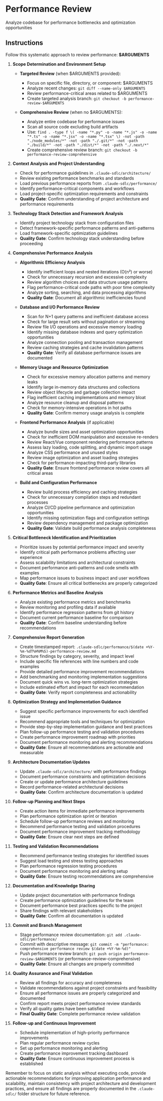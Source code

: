 # Performance Review

Analyze codebase for performance bottlenecks and optimization opportunities

## Instructions

Follow this systematic approach to review performance: **$ARGUMENTS**

1. **Scope Determination and Environment Setup**
   - **Targeted Review** (when $ARGUMENTS provided):
     - Focus on specific file, directory, or component: $ARGUMENTS
     - Analyze recent changes: `git diff --name-only $ARGUMENTS`
     - Review performance-critical areas related to $ARGUMENTS
     - Create targeted analysis branch: `git checkout -b performance-review-$ARGUMENTS`

   - **Comprehensive Review** (when no $ARGUMENTS):
     - Analyze entire codebase for performance issues
     - Scan all source code excluding build artifacts
     - Use: `find . -type f \( -name "*.py" -o -name "*.js" -o -name "*.ts" -o -name "*.jsx" -o -name "*.tsx" \) -not -path "./node_modules/*" -not -path "./.git/*" -not -path "./build/*" -not -path "./dist/*" -not -path "./.next/*"`
     - Create comprehensive review branch: `git checkout -b performance-review-comprehensive`

2. **Context Analysis and Project Understanding**
   - Check for performance guidelines in `.claude-sdlc/architecture/`
   - Review existing performance benchmarks and standards
   - Load previous performance reports from `.claude-sdlc/performance/`
   - Identify performance-critical components and workflows
   - Load project-specific optimization requirements and constraints
   - **Quality Gate**: Confirm understanding of project architecture and performance requirements

3. **Technology Stack Detection and Framework Analysis**
   - Identify project technology stack from configuration files
   - Detect framework-specific performance patterns and anti-patterns
   - Load framework-specific optimization guidelines
   - **Quality Gate**: Confirm technology stack understanding before proceeding

4. **Comprehensive Performance Analysis**
   - **Algorithmic Efficiency Analysis**
     - Identify inefficient loops and nested iterations (O(n²) or worse)
     - Check for unnecessary recursion and excessive complexity
     - Review algorithm choices and data structure usage patterns
     - Flag performance-critical code paths with poor time complexity
     - Analyze sorting, searching, and data processing algorithms
     - **Quality Gate**: Document all algorithmic inefficiencies found

   - **Database and I/O Performance Review**
     - Scan for N+1 query patterns and inefficient database access
     - Check for large result sets without pagination or streaming
     - Review file I/O operations and excessive memory loading
     - Identify missing database indexes and query optimization opportunities
     - Analyze connection pooling and transaction management
     - Review caching strategies and cache invalidation patterns
     - **Quality Gate**: Verify all database performance issues are documented

   - **Memory Usage and Resource Optimization**
     - Check for excessive memory allocation patterns and memory leaks
     - Identify large in-memory data structures and collections
     - Review object lifecycle and garbage collection impact
     - Flag inefficient caching implementations and memory bloat
     - Analyze resource cleanup and disposal patterns
     - Check for memory-intensive operations in hot paths
     - **Quality Gate**: Confirm memory usage analysis is complete

   - **Frontend Performance Analysis** (if applicable)
     - Analyze bundle sizes and asset optimization opportunities
     - Check for inefficient DOM manipulation and excessive re-renders
     - Review React/Vue component rendering performance patterns
     - Assess lazy loading, code splitting, and dynamic import usage
     - Analyze CSS performance and unused styles
     - Review image optimization and asset loading strategies
     - Check for performance-impacting third-party libraries
     - **Quality Gate**: Ensure frontend performance review covers all critical areas

   - **Build and Configuration Performance**
     - Review build process efficiency and caching strategies
     - Check for unnecessary compilation steps and redundant processes
     - Analyze CI/CD pipeline performance and optimization opportunities
     - Identify missing optimization flags and configuration settings
     - Review dependency management and package optimization
     - **Quality Gate**: Validate build performance analysis completeness

5. **Critical Bottleneck Identification and Prioritization**
   - Prioritize issues by potential performance impact and severity
   - Identify critical path performance problems affecting user experience
   - Assess scalability limitations and architectural constraints
   - Document performance anti-patterns and code smells with examples
   - Map performance issues to business impact and user workflows
   - **Quality Gate**: Ensure all critical bottlenecks are properly categorized

6. **Performance Metrics and Baseline Analysis**
   - Analyze existing performance metrics and benchmarks
   - Review monitoring and profiling data if available
   - Identify performance regression patterns from git history
   - Document current performance baseline for comparison
   - **Quality Gate**: Confirm baseline understanding before recommendations

7. **Comprehensive Report Generation**
   - Create timestamped report: `.claude-sdlc/performance/$(date +%Y-%m-%dT%H%M%S)-performance-review.md`
   - Structure findings by category, severity, and impact level
   - Include specific file references with line numbers and code examples
   - Provide detailed performance improvement recommendations
   - Add benchmarking and monitoring implementation suggestions
   - Document quick wins vs. long-term optimization strategies
   - Include estimated effort and impact for each recommendation
   - **Quality Gate**: Verify report completeness and actionability

8. **Optimization Strategy and Implementation Guidance**
   - Suggest specific performance improvements for each identified issue
   - Recommend appropriate tools and techniques for optimization
   - Provide step-by-step implementation guidance and best practices
   - Plan follow-up performance testing and validation procedures
   - Create performance improvement roadmap with priorities
   - Document performance monitoring and alerting recommendations
   - **Quality Gate**: Ensure all recommendations are actionable and measurable

9. **Architecture Documentation Updates**
   - Update `.claude-sdlc/architecture/` with performance findings
   - Document performance constraints and optimization decisions
   - Create or update performance architecture guidelines
   - Record performance-related architectural decisions
   - **Quality Gate**: Confirm architecture documentation is updated

10. **Follow-up Planning and Next Steps**
    - Create action items for immediate performance improvements
    - Plan performance optimization sprint or iteration
    - Schedule follow-up performance reviews and monitoring
    - Recommend performance testing and validation procedures
    - Document performance improvement tracking methodology
    - **Quality Gate**: Ensure clear next steps are defined

11. **Testing and Validation Recommendations**
    - Recommend performance testing strategies for identified issues
    - Suggest load testing and stress testing approaches
    - Plan performance regression testing procedures
    - Document performance monitoring and alerting setup
    - **Quality Gate**: Ensure testing recommendations are comprehensive

12. **Documentation and Knowledge Sharing**
    - Update project documentation with performance findings
    - Create performance optimization guidelines for the team
    - Document performance best practices specific to the project
    - Share findings with relevant stakeholders
    - **Quality Gate**: Confirm all documentation is updated

13. **Commit and Branch Management**
    - Stage performance review documentation: `git add .claude-sdlc/performance/`
    - Commit with descriptive message: `git commit -m "performance: comprehensive performance review $(date +%Y-%m-%d)"`
    - Push performance review branch: `git push origin performance-review-$ARGUMENTS` (or performance-review-comprehensive)
    - **Quality Gate**: Ensure all changes are properly committed

14. **Quality Assurance and Final Validation**
    - Review all findings for accuracy and completeness
    - Validate recommendations against project constraints and feasibility
    - Ensure all performance issues are properly categorized and documented
    - Confirm report meets project performance review standards
    - Verify all quality gates have been satisfied
    - **Final Quality Gate**: Complete performance review validation

15. **Follow-up and Continuous Improvement**
    - Schedule implementation of high-priority performance improvements
    - Plan regular performance review cycles
    - Set up performance monitoring and alerting
    - Create performance improvement tracking dashboard
    - **Quality Gate**: Ensure continuous improvement process is established

Remember to focus on static analysis without executing code, provide actionable recommendations for improving application performance and scalability, maintain consistency with project architecture and development practices, and ensure all findings are properly documented in the `.claude-sdlc/` folder structure for future reference.

